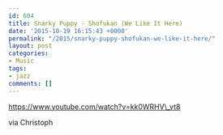 ```yaml
---
id: 604
title: Snarky Puppy - Shofukan (We Like It Here)
date: '2015-10-19 16:15:43 +0000'
permalink: "/2015/snarky-puppy-shofukan-we-like-it-here/"
layout: post
categories:
- Music
tags:
- jazz
comments: []
---
```

<https://www.youtube.com/watch?v=kk0WRHV\_vt8>

via Christoph
